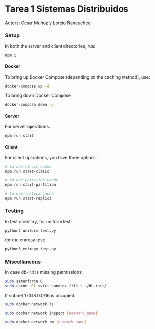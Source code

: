 # Tarea 1 Sistemas Distribuidos 

Autors: Cesar Muñoz y Loreto Ñancucheo

### Setup
In both the server and client directories, run:

```bash
npm i
```

#### Docker
To bring up Docker Compose (depending on the caching method), use:
```bash
docker-compose up -d
```

To bring down Docker Compose
```bash
docker-compose down -v
```

#### Server

For server operations:

```bash
npm run start
```

#### Client

For client operations, you have three options:

```bash
# to use clasic cache
npm run start-clasic

# to use partition cache
npm run start-partition

# to use replica cache
npm run start-replica
```
    
<!-- #### Docker Partition

To inspect the Docker network and access Redis:

```bash
docker inspect -f '{{range .NetworkSettings.Networks}}{{.IPAddress}}{{end}}' redis1
docker exec -it redis1 /bin/bash
redis-cli 
cluster nodes
``` -->

### Testing
In test directory, for uniform test:
```python
python3 uniform-test.py
```

for the entropy test: 
```python
python3 entropy-test.py
```

### Miscellaneous

In case db-init is missing permissions:

```bash
sudo setenforce 0
sudo chcon -Rt svirt_sandbox_file_t ./db-init/
```

If subnet 173.18.0.0/16 is occupied:

```bash
sudo docker network ls

sudo docker network inspect [network_name]

sudo docker network rm [network_name]

```